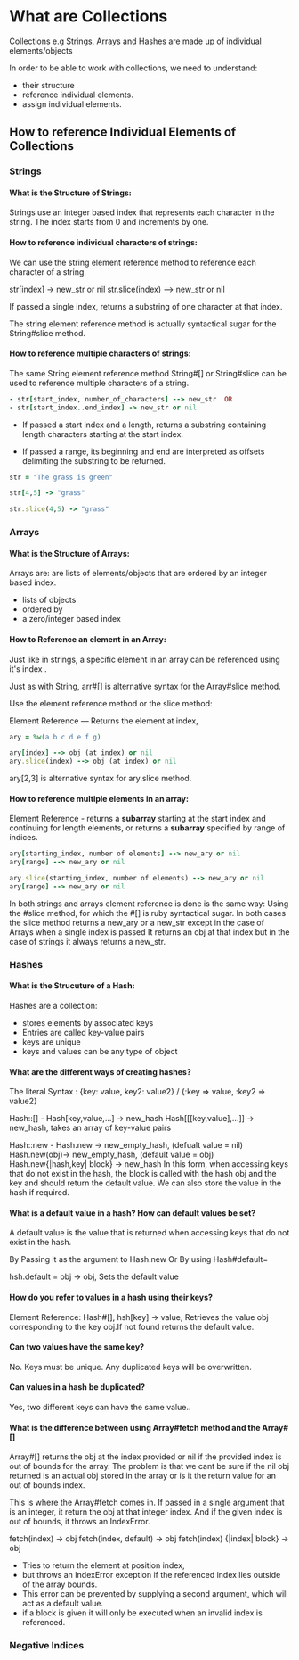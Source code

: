 # What are Collections 

Collections e.g Strings, Arrays and Hashes are made up of individual elements/objects

In order to be able to work with collections, we need to understand:
- their structure
- reference individual elements.
- assign individual elements.

## How to reference Individual Elements of Collections

### Strings

#### What is the Structure of Strings:

Strings use an integer based index that represents each character in the string. The index starts from 0 and increments by one.

#### How to reference individual characters of strings:

We can use the string element reference method to reference each character of a string.

str[index] -> new_str or nil
str.slice(index) --> new_str or nil

If passed a single index, returns a substring of one character at that index.

The string element reference method is actually syntactical sugar for the String#slice method.


#### How to reference multiple characters of strings:

The same String element reference method String#[] or String#slice can be used to reference multiple characters of a string.

```ruby
- str[start_index, number_of_characters] --> new_str  OR
- str[start_index..end_index] -> new_str or nil

```

- If passed a start index and a length, returns a substring containing length characters starting at the start index.

- If passed a range, its beginning and end are interpreted as offsets delimiting the substring to be returned.

```ruby
str = "The grass is green"

str[4,5] -> "grass"

str.slice(4,5) -> "grass"

```


### Arrays

#### What is the Structure of Arrays:

Arrays are: are lists of elements/objects that are ordered by an integer based index.

- lists of objects
- ordered by
- a zero/integer based index

#### How to Reference an element in an Array: 

Just like in strings, a specific element in an array can be referenced using it's index .

Just as with String, arr#[] is alternative syntax for the Array#slice method.

Use the element reference method or the slice method:

Element Reference — Returns the element at index,

```ruby
ary = %w(a b c d e f g)

ary[index] --> obj (at index) or nil
ary.slice(index) --> obj (at index) or nil
```
ary[2,3] is alternative syntax for ary.slice method.

#### How to reference multiple elements in an array:

 Element Reference - returns a **subarray** starting at the start index and continuing for length elements, or returns a **subarray** specified by range of indices.

```ruby
ary[starting_index, number of elements] --> new_ary or nil
ary[range] --> new_ary or nil

ary.slice(starting_index, number of elements) --> new_ary or nil
ary[range] --> new_ary or nil
```


In both strings and arrays element reference is done is the same way:
Using the #slice method, for which the #[] is ruby syntactical sugar.
In both cases the slice method returns a new_ary or a new_str except in the case of Arrays when a single index is passed
It returns an obj at that index but in the case of strings it always returns a new_str.

### Hashes

#### What is the Strucuture of a Hash:

Hashes are a collection:
- stores elements by associated keys
- Entries are called key-value pairs
- keys are unique
- keys and values can be any type of object

#### What are the different ways of creating hashes?

The literal Syntax : {key: value, key2: value2} / 
{:key => value, :key2 => value2}

Hash::[] - Hash[key,value,...] -> new_hash
           Hash[[[key,value],...]] -> new_hash, takes an array of key-value pairs

Hash::new - Hash.new -> new_empty_hash, (defualt value = nil)
            Hash.new(obj)-> new_empty_hash, (default value = obj)
            Hash.new{|hash,key| block} -> new_hash
            In this form, when accessing keys that do not exist in the hash, the block is called with the hash obj and the key and should return the default value. We can also store the value in the hash if required.

#### What is a default value in a hash? How can default values be set?

A default value is the value that is returned when accessing keys that do not exist in the hash.

By Passing it as the argument to Hash.new
Or By using Hash#default= 

hsh.default = obj -> obj, Sets the default value

#### How do you refer to values in a hash using their keys?

Element Reference: Hash#[], 
hsh[key] -> value, Retrieves the value obj corresponding to the key obj.If not found returns the default value.

#### Can two values have the same key?

No. Keys must be unique. Any duplicated keys will be overwritten.

#### Can values in a hash be duplicated?

Yes, two different keys can have the same value..

#### What is the difference between using Array#fetch method and the Array#[]

Array#[] returns the obj at the index provided or nil if the provided index is out of bounds for the array. The problem is that we cant be sure if the nil obj returned is an actual obj stored in the array or is it the return value for an out of bounds index. 

This is where the Array#fetch comes in. If passed in a single argument that is an integer, it return the obj at that integer index. And if the given index is out of bounds, it throws an IndexError. 

fetch(index) → obj
fetch(index, default) → obj
fetch(index) {|index| block} → obj

- Tries to return the element at position index, 
- but throws an IndexError exception if the referenced index lies outside of the array bounds. 
- This error can be prevented by supplying a second argument, which will act as a default value.
- if a block is given it will only be executed when an invalid index is referenced.


### Negative Indices
